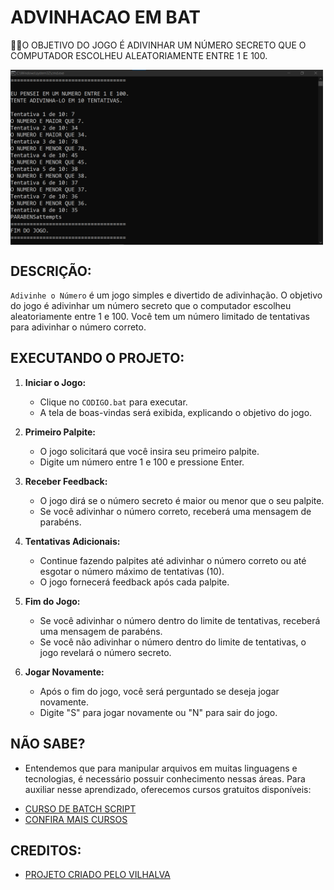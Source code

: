 # ADVINHACAO EM BAT  
👨‍🏫O OBJETIVO DO JOGO É ADIVINHAR UM NÚMERO SECRETO QUE O COMPUTADOR ESCOLHEU ALEATORIAMENTE ENTRE 1 E 100.

<img src="FOTO.png" align="center" width="500"> <br>

## DESCRIÇÃO:
`Adivinhe o Número` é um jogo simples e divertido de adivinhação. O objetivo do jogo é adivinhar um número secreto que o computador escolheu aleatoriamente entre 1 e 100. Você tem um número limitado de tentativas para adivinhar o número correto.

## EXECUTANDO O PROJETO:
1. **Iniciar o Jogo:**
   - Clique no `CODIGO.bat` para executar.
   - A tela de boas-vindas será exibida, explicando o objetivo do jogo.

2. **Primeiro Palpite:**
   - O jogo solicitará que você insira seu primeiro palpite.
   - Digite um número entre 1 e 100 e pressione Enter.

3. **Receber Feedback:**
   - O jogo dirá se o número secreto é maior ou menor que o seu palpite.
   - Se você adivinhar o número correto, receberá uma mensagem de parabéns.

4. **Tentativas Adicionais:**
   - Continue fazendo palpites até adivinhar o número correto ou até esgotar o número máximo de tentativas (10).
   - O jogo fornecerá feedback após cada palpite.

5. **Fim do Jogo:**
   - Se você adivinhar o número dentro do limite de tentativas, receberá uma mensagem de parabéns.
   - Se você não adivinhar o número dentro do limite de tentativas, o jogo revelará o número secreto.

6. **Jogar Novamente:**
   - Após o fim do jogo, você será perguntado se deseja jogar novamente.
   - Digite "S" para jogar novamente ou "N" para sair do jogo.

## NÃO SABE?
- Entendemos que para manipular arquivos em muitas linguagens e tecnologias, é necessário possuir conhecimento nessas áreas. Para auxiliar nesse aprendizado, oferecemos cursos gratuitos disponíveis:
* [CURSO DE BATCH SCRIPT](https://github.com/VILHALVA/CURSO-DE-BATCH-SCRIPT)
* [CONFIRA MAIS CURSOS](https://github.com/VILHALVA?tab=repositories&q=+topic:CURSO)

## CREDITOS:
- [PROJETO CRIADO PELO VILHALVA](https://github.com/VILHALVA)


